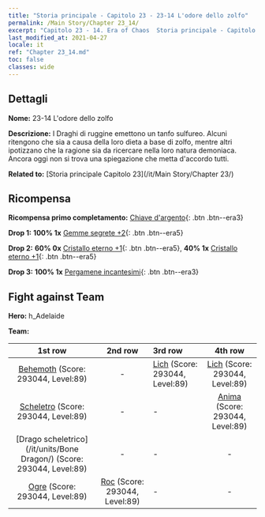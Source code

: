 ```yaml
---
title: "Storia principale - Capitolo 23 - 23-14 L'odore dello zolfo"
permalink: /Main Story/Chapter 23_14/
excerpt: "Capitolo 23 - 14. Era of Chaos  Storia principale - Capitolo 23_14. 23-14 L'odore dello zolfo"
last_modified_at: 2021-04-27
locale: it
ref: "Chapter 23_14.md"
toc: false
classes: wide
---
```


## Dettagli

 **Nome:** 23-14 L'odore dello zolfo

 **Descrizione:** I Draghi di ruggine emettono un tanfo sulfureo. Alcuni ritengono che sia a causa della loro dieta a base di zolfo, mentre altri ipotizzano che la ragione sia da ricercare nella loro natura demoniaca. Ancora oggi non si trova una spiegazione che metta d'accordo tutti.

 **Related to:** [Storia principale Capitolo 23](/it/Main Story/Chapter 23/)

## Ricompensa

 **Ricompensa primo completamento:** [Chiave d'argento](/ItemsIT/con_693/){: .btn .btn--era3}

 **Drop 1:** **100% 1x** [Gemme segrete +2](/ItemsIT/mat_79/){: .btn .btn--era5}

 **Drop 2:** **60% 0x** [Cristallo eterno +1](/ItemsIT/mat_73/){: .btn .btn--era5}, **40% 1x** [Cristallo eterno +1](/ItemsIT/mat_73/){: .btn .btn--era5}

 **Drop 3:** **100% 1x** [Pergamene incantesimi](/ItemsIT/con_694/){: .btn .btn--era3}


## Fight against Team
 **Hero:** h_Adelaide

 **Team:**


  | 1st row | 2nd row | 3rd row | 4th row |
  |:----:|:----:|:----|:----:|
  | [Behemoth](/it/units/Behemoth/) (Score: 293044, Level:89)  | - | [Lich](/it/units/Lich/) (Score: 293044, Level:89)  | [Lich](/it/units/Lich/) (Score: 293044, Level:89)  |
  | [Scheletro](/it/units/Skeleton/) (Score: 293044, Level:89)  | - | - | [Anima](/it/units/Wight/) (Score: 293044, Level:89)  |
  | [Drago scheletrico](/it/units/Bone Dragon/) (Score: 293044, Level:89)  | - | - | - |
  | [Ogre](/it/units/Ogre/) (Score: 293044, Level:89)  | [Roc](/it/units/Roc/) (Score: 293044, Level:89)  | - | - |


